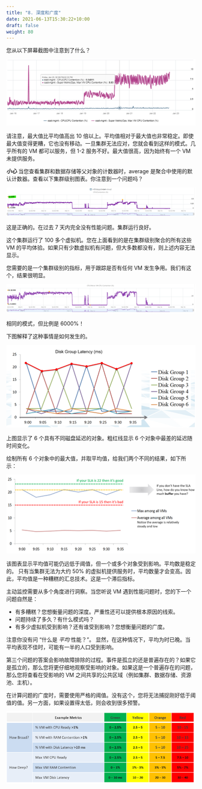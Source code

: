 ```yaml
---
title: "8. 深度和广度"
date: 2021-06-13T15:30:22+10:00
draft: false
weight: 80
---
```


您从以下屏幕截图中注意到了什么？

![CPU争用示例](1.2.8-fig-1.png)

请注意，最大值比平均值高出 10 倍以上。平均值相对于最大值也非常稳定。即使最大值变得更糟，它也没有移动。一旦集群无法应对，您就会看到这样的模式。几乎所有的 VM 都可以服务，但 1-2 服务不好。最大值很高，因为始终有一个 VM 未提供服务。

***小心*** 当您查看集群和数据存储等父对象的计数器时，average 是聚合中使用的默认计数器。查看以下集群级别图表。你注意到一个问题吗？

![集群级别图表](1.2.8-fig-2.png)

这是正确的。在过去 7 天内完全没有性能问题。集群运行良好。

这个集群运行了 100 多个虚拟机。您在上面看到的是在集群级别聚合的所有这些 VM 的平均体验。如果只有少数虚拟机有问题，但大多数都没有，则上述内容无法显示。

您需要的是一个集群级别的指标，用于跟踪是否有任何 VM 发生争用。我们有这个，结果很明显。

![集群图表中最差的虚拟机](1.2.8-fig-3.png)

相同的模式，但比例是 6000%！

下图解释了这种事情是如何发生的。

![磁盘组延迟图表](1.2.8-fig-4.png)

上图显示了 6 个具有不同磁盘延迟的对象。粗红线显示 6 个对象中最差的延迟随时间变化。

绘制所有 6 个对象中的最大值，并取平均值，给我们两个不同的结果，如下所示：

![SLA 和指标](1.2.8-fig-5.png)

该图表显示平均值可能仍远低于阈值，但一个或多个对象受到影响。平均数是稳定的。
只有当集群无法为大约 50% 的虚拟机提供服务时，平均数量才会变高。因此，平均值是一种糟糕的汇总技术。这是一个滞后指标。

主动监控需要从多个角度进行洞察。当您听说 VM 遇到性能问题时，您的下一个问题自然是：

- 有多糟糕？您想衡量问题的深度。严重性还可以提供根本原因的线索。
- 问题持续了多久？有什么模式吗？
- 有多少虚拟机受到影响？还有谁受到影响？您想衡量问题的广度。

注意你没有问 “什么是 _平均_ 性能？”​​。 显然，在这种情况下，平均为时已晚。当平均表现不佳时，可能有一半的人口受到影响。

第三个问题的答案会影响故障排除的过程。事件是孤立的还是普遍存在的？如果它是孤立的，那么您将更仔细地观察受影响的对象。如果这是一个普遍存在的问题，那么您将查看在受影响的 VM 之间共享的公共区域（例如集群、数据存储、资源池、主机）。

在计算问题的广度时，需要使用严格的阈值。没有这个，您将无法捕捉刚好低于阈值的值。另一方面，如果设置得太低，则会收到很多预警。

![示例指标](1.2.8-fig-6.png)